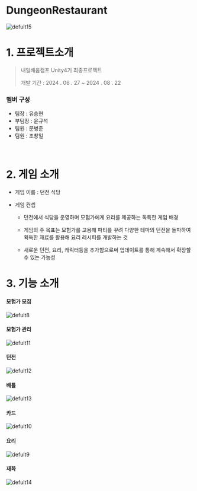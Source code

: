 
# DungeonRestaurant
 ![defult15](https://github.com/user-attachments/assets/dead03ec-547d-4f3e-8f6b-a42cb6554d49)
# 1. 프로젝트소개
> 내일배움캠프 Unity4기 최종프로젝트
> 
> 개발 기간 : 2024 . 06 . 27 ~ 2024 . 08 . 22

### 멤버 구성
* 팀장 : 유승현
* 부팀장 : 윤규석
* 팀원 : 문병준
* 팀원 : 조창일


　
# 2. 게임 소개
* 게임 이름 : 던전 식당
* 게임 컨셉

    * 던전에서 식당을 운영하며 모험가에게 요리를 제공하는 독특한 게임 배경
  
    * 게임의 주 목표는 모험가를 고용해 파티를 꾸려 다양한 테마의 던전을 돌파하여 획득한 재료를 활용해 요리 레시피를 개발하는 것

    * 새로운 던전, 요리, 캐릭터등을 추가함으로써 업데이트를 통해 계속해서 확장할 수 있는 가능성


# 3. 기능 소개

#### 모험가 모집
![defult8](https://github.com/user-attachments/assets/d99c569f-9da2-49f7-8c03-b75db39b5865)
#### 모험가 관리
![defult11](https://github.com/user-attachments/assets/d3bb8219-1a30-48ef-b646-b0d76e7e7776)
#### 던전
![defult12](https://github.com/user-attachments/assets/a83e43ee-7d70-46b5-ab11-7a8061c1e44d)
#### 배틀
![defult13](https://github.com/user-attachments/assets/d6aa5a8b-74ac-46b2-b49b-47c339afcea1)
#### 카드
![defult10](https://github.com/user-attachments/assets/7c7a0773-336e-429e-956b-669d1b55c7eb)
#### 요리
![defult9](https://github.com/user-attachments/assets/3bb918b4-5eea-4f96-8f1b-fe141e20361c)
#### 재화
![defult14](https://github.com/user-attachments/assets/4987ef20-47c8-48da-98a0-83c34b733b47)
